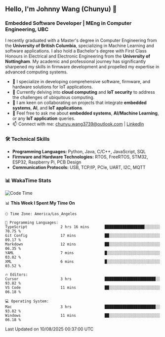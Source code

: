 ## Hello, I'm Johnny Wang (Chunyu) 👋

### Embedded Software Developer | MEng in Computer Engineering, UBC

I recently graduated with a Master's degree in Computer Engineering from the **University of British Columbia**, specializing in Machine Learning and software applications. I also hold a Bachelor's degree with First Class Honours in Electrical and Electronic Engineering from the **University of Nottingham**. My academic and professional journey has significantly sharpened my skills in firmware development and propelled my expertise in advanced computing systems.

- 🔭 I specialize in developing comprehensive software, firmware, and hardware solutions for IoT applications.
- 🌱 Currently delving into **cloud computing** and **IoT security** to address the challenges of ubiquitous computing.
- 🤝 I am keen on collaborating on projects that integrate **embedded systems**, **AI**, and **IoT applications**.
- 💬 Feel free to ask me about **embedded systems**, **AI/Machine Learning**, or any **IoT application** queries.
- 📫 Connect with me: [chunyu.wang3739@outlook.com](mailto:chunyu.wang3739@outlook.com) | [LinkedIn](https://www.linkedin.com/in/shycw1/)


### 🛠️ Technical Skills
- **Programming Languages:** Python, Java, C/C++, JavaScript, SQL
- **Firmware and Hardware Technologies:** RTOS, FreeRTOS, STM32, ESP32, Raspberry Pi, PCB Design
- **Communication Protocols:** USB, TCP/IP, PCIe, UART, I2C, MQTT

### 📊 WakaTime Stats
<!--START_SECTION:waka-->
![Code Time](http://img.shields.io/badge/Code%20Time-119%20hrs%2056%20mins-blue)

📊 **This Week I Spent My Time On** 

```text
🕑︎ Time Zone: America/Los_Angeles

💬 Programming Languages: 
TypeScript               2 hrs 16 mins       ██████████████████░░░░░░░   70.75 % 
Git Config               17 mins             ██░░░░░░░░░░░░░░░░░░░░░░░   09.17 % 
Markdown                 12 mins             ██░░░░░░░░░░░░░░░░░░░░░░░   06.35 % 
YAML                     7 mins              █░░░░░░░░░░░░░░░░░░░░░░░░   03.82 % 
XML                      6 mins              █░░░░░░░░░░░░░░░░░░░░░░░░   03.52 % 

🔥 Editors: 
Cursor                   3 hrs               ███████████████████████░░   93.82 % 
VS Code                  11 mins             ██░░░░░░░░░░░░░░░░░░░░░░░   06.18 % 

💻 Operating System: 
Mac                      3 hrs               ███████████████████████░░   93.82 % 
Windows                  11 mins             ██░░░░░░░░░░░░░░░░░░░░░░░   06.18 % 
```


 Last Updated on 10/08/2025 00:37:00 UTC
<!--END_SECTION:waka-->
